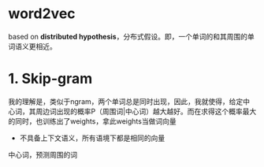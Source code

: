 # word2vec

based on **distributed hypothesis**，分布式假设。即，一个单词的和其周围的单词语义更相近。

# 1. Skip-gram
我的理解是，类似于ngram，两个单词总是同时出现，因此，我就使得，给定中心词，其周边词出现的概率P（周围词|中心词）越大越好。而在求得这个概率最大的同时，也训练出了weights，拿此weights当做词向量

- 不具备上下文语义，所有语境下都是相同的向量

中心词，预测周围的词
